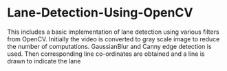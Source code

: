 # Lane-Detection-Using-OpenCV
This includes a basic implementation of lane detection using various filters from OpenCV.
Initially the video is converted to gray scale image to reduce the number of computations.
GaussianBlur and Canny edge detection is used.
Then corresponding line co-ordinates are obtained and a line is drawn to indicate the lane
